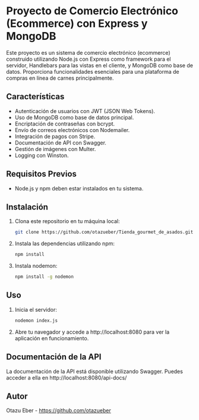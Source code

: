 # Proyecto de Comercio Electrónico (Ecommerce) con Express y MongoDB

Este proyecto es un sistema de comercio electrónico (ecommerce) construido utilizando Node.js con Express como framework para el servidor, Handlebars para las vistas en el cliente, y MongoDB como base de datos. Proporciona funcionalidades esenciales para una plataforma de compras en línea de carnes principalmente.

## Características

- Autenticación de usuarios con JWT (JSON Web Tokens).
- Uso de MongoDB como base de datos principal.
- Encriptación de contraseñas con bcrypt.
- Envío de correos electrónicos con Nodemailer.
- Integración de pagos con Stripe.
- Documentación de API con Swagger.
- Gestión de imágenes con Multer.
- Logging con Winston.

## Requisitos Previos

- Node.js y npm deben estar instalados en tu sistema.

## Instalación

1. Clona este repositorio en tu máquina local:

   ```bash
   git clone https://github.com/otazueber/Tienda_gourmet_de_asados.git
   ```

2. Instala las dependencias utilizando npm:
   ```bash
   npm install
   ```
3. Instala nodemon:
   ```bash
   npm install -g nodemon
   ```

## Uso

1. Inicia el servidor:
   ```bash
   nodemon index.js
   ```
2. Abre tu navegador y accede a http://localhost:8080 para ver la aplicación en funcionamiento.

## Documentación de la API

La documentación de la API está disponible utilizando Swagger. Puedes acceder a ella en http://localhost:8080/api-docs/

## Autor

Otazu Eber - https://github.com/otazueber
